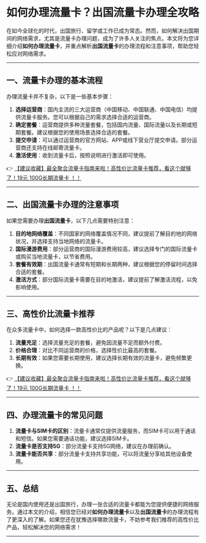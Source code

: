 # 如何办理流量卡？出国流量卡办理全攻略

在如今全球化的时代，出国旅行、留学或工作已成为常态。然而，如何解决出国期间的网络需求，尤其是流量卡办理问题，成为了许多人关注的焦点。本文将为您详细介绍**如何办理流量卡**，并重点解析**出国流量卡**的办理流程和注意事项，帮助您轻松应对网络需求。

---

## 一、流量卡办理的基本流程

办理流量卡并不复杂，以下是一些基本步骤：

1. **选择运营商**：国内主流的三大运营商（中国移动、中国联通、中国电信）均提供流量卡服务。您可以根据自己的需求选择合适的运营商。
2. **确定套餐**：运营商提供多种流量套餐，包括国内流量、国际流量以及长期或短期套餐。建议根据您的使用场景选择合适的套餐。
3. **提交申请**：可以通过运营商的官方网站、APP或线下营业厅提交申请。部分运营商还支持在线邮寄流量卡。
4. **激活使用**：收到流量卡后，按照说明进行激活即可使用。

👉 [【建议收藏】最全聚合流量卡指南来啦！高性价比流量卡推荐，看这个就够了！19元 100G长期流量卡 ！！](https://www.91haoka.cn/webapp/weixiaodian/index.html?shop_id=563381)

---

## 二、出国流量卡办理的注意事项

如果您需要办理**出国流量卡**，以下几点需要特别注意：

1. **目的地网络覆盖**：不同国家的网络覆盖情况不同，建议提前了解目的地的网络状况，并选择支持当地网络的流量卡。
2. **国际漫游费用**：部分运营商的国际漫游费用较高，建议选择专门的国际流量卡或购买当地流量卡，以节省费用。
3. **套餐有效期**：出国流量卡通常有短期和长期两种，建议根据您的停留时间选择合适的套餐。
4. **激活方式**：部分国际流量卡需要在目的地激活，建议提前了解激活流程，以免影响使用。

---

## 三、高性价比流量卡推荐

在众多流量卡中，如何选择一款高性价比的产品呢？以下是几点建议：

1. **流量充足**：选择流量充足的套餐，避免因流量不足而额外付费。
2. **价格合理**：对比不同运营商的价格，选择性价比最高的套餐。
3. **长期有效**：如果您需要长期使用，建议选择长期有效的流量卡，避免频繁更换。

👉 [【建议收藏】最全聚合流量卡指南来啦！高性价比流量卡推荐，看这个就够了！19元 100G长期流量卡 ！！](https://www.91haoka.cn/webapp/weixiaodian/index.html?shop_id=563381)

---

## 四、办理流量卡的常见问题

1. **流量卡与SIM卡的区别**：流量卡通常仅提供流量服务，而SIM卡可以用于通话和短信。如果您需要通话功能，建议选择SIM卡。
2. **流量卡是否支持5G**：部分流量卡支持5G网络，建议在办理前确认。
3. **流量卡能否共享**：部分流量卡支持共享功能，可以将流量分享给其他设备使用。

---

## 五、总结

无论是国内使用还是出国旅行，办理一张合适的流量卡都能为您提供便捷的网络服务。通过本文的介绍，相信您已经对**如何办理流量卡**以及**出国流量卡**的办理流程有了更深入的了解。如果您还在犹豫选择哪款流量卡，不妨参考我们推荐的高性价比产品，轻松解决您的网络需求！

---